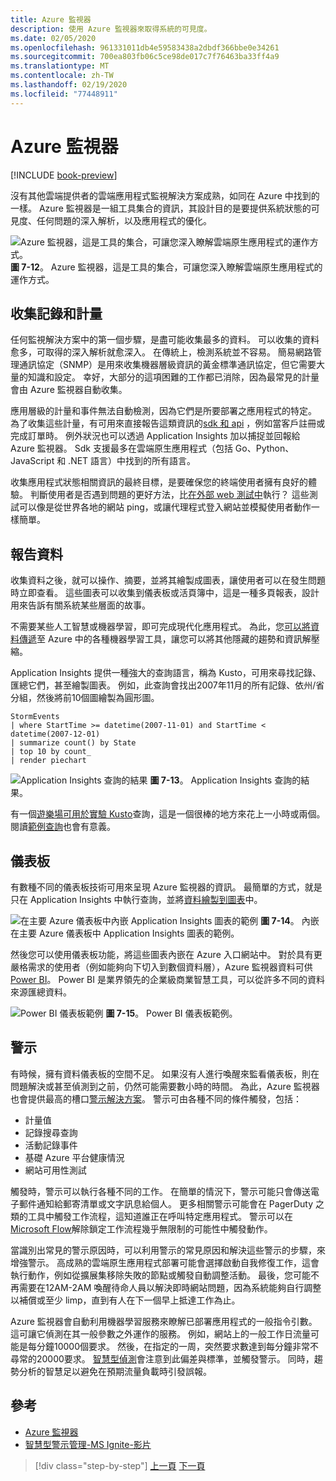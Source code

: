 ```yaml
---
title: Azure 監視器
description: 使用 Azure 監視器來取得系統的可見度。
ms.date: 02/05/2020
ms.openlocfilehash: 961331011db4e59583438a2dbdf366bbe0e34261
ms.sourcegitcommit: 700ea803fb06c5ce98de017c7f76463ba33ff4a9
ms.translationtype: MT
ms.contentlocale: zh-TW
ms.lasthandoff: 02/19/2020
ms.locfileid: "77448911"
---
```

# <a name="azure-monitor"></a>Azure 監視器

[!INCLUDE [book-preview](../../../includes/book-preview.md)]

沒有其他雲端提供者的雲端應用程式監視解決方案成熟，如同在 Azure 中找到的一樣。 Azure 監視器是一組工具集合的資訊，其設計目的是要提供系統狀態的可見度、任何問題的深入解析，以及應用程式的優化。

![Azure 監視器，這是工具的集合，可讓您深入瞭解雲端原生應用程式的運作方式。](./media/azure-monitor.png)
**圖 7-12**。 Azure 監視器，這是工具的集合，可讓您深入瞭解雲端原生應用程式的運作方式。

## <a name="gathering-logs-and-metrics"></a>收集記錄和計量

任何監視解決方案中的第一個步驟，是盡可能收集最多的資料。 可以收集的資料愈多，可取得的深入解析就愈深入。 在傳統上，檢測系統並不容易。 簡易網路管理通訊協定（SNMP）是用來收集機器層級資訊的黃金標準通訊協定，但它需要大量的知識和設定。 幸好，大部分的這項困難的工作都已消除，因為最常見的計量會由 Azure 監視器自動收集。

應用層級的計量和事件無法自動檢測，因為它們是所要部署之應用程式的特定。 為了收集這些計量，有可用來直接報告這類資訊的[sdk 和 api](https://docs.microsoft.com/azure/azure-monitor/app/api-custom-events-metrics) ，例如當客戶註冊或完成訂單時。 例外狀況也可以透過 Application Insights 加以捕捉並回報給 Azure 監視器。 Sdk 支援最多在雲端原生應用程式（包括 Go、Python、JavaScript 和 .NET 語言）中找到的所有語言。

收集應用程式狀態相關資訊的最終目標，是要確保您的終端使用者擁有良好的體驗。 判斷使用者是否遇到問題的更好方法，比[在外部 web 測試中](https://docs.microsoft.com/azure/azure-monitor/app/monitor-web-app-availability)執行？ 這些測試可以像是從世界各地的網站 ping，或讓代理程式登入網站並模擬使用者動作一樣簡單。

## <a name="reporting-data"></a>報告資料

收集資料之後，就可以操作、摘要，並將其繪製成圖表，讓使用者可以在發生問題時立即查看。 這些圖表可以收集到儀表板或活頁簿中，這是一種多頁報表，設計用來告訴有關系統某些層面的故事。

不需要某些人工智慧或機器學習，即可完成現代化應用程式。 為此，您[可以將資料傳遞](https://www.youtube.com/watch?v=Cuza-I1g9tw)至 Azure 中的各種機器學習工具，讓您可以將其他隱藏的趨勢和資訊解壓縮。

Application Insights 提供一種強大的查詢語言，稱為 Kusto，可用來尋找記錄、匯總它們，甚至繪製圖表。 例如，此查詢會找出2007年11月的所有記錄、依州/省分組，然後將前10個圖繪製為圓形圖。

```kusto
StormEvents
| where StartTime >= datetime(2007-11-01) and StartTime < datetime(2007-12-01)
| summarize count() by State
| top 10 by count_
| render piechart
```

![Application Insights 查詢的結果](./media/azure-monitor.png)
**圖 7-13**。 Application Insights 查詢的結果。

有一個[遊樂場可用於實驗 Kusto](https://dataexplorer.azure.com/clusters/help/databases/Samples)查詢，這是一個很棒的地方來花上一小時或兩個。 閱讀[範例查詢](https://docs.microsoft.com/azure/kusto/query/samples)也會有意義。

## <a name="dashboards"></a>儀表板

有數種不同的儀表板技術可用來呈現 Azure 監視器的資訊。 最簡單的方式，就是只在 Application Insights 中執行查詢，並將[資料繪製到圖表](https://docs.microsoft.com/azure/azure-monitor/learn/tutorial-app-dashboards)中。

![在主要 Azure 儀表板中內嵌 Application Insights 圖表的範例](./media/azure-monitor.png)
**圖 7-14**。 內嵌在主要 Azure 儀表板中 Application Insights 圖表的範例。

然後您可以使用儀表板功能，將這些圖表內嵌在 Azure 入口網站中。 對於具有更嚴格需求的使用者（例如能夠向下切入到數個資料層），Azure 監視器資料可供[Power BI](https://powerbi.microsoft.com/)。 Power BI 是業界領先的企業級商業智慧工具，可以從許多不同的資料來源匯總資料。

![Power BI 儀表板範例](./media/azure-monitor.png)
**圖 7-15**。 Power BI 儀表板範例。

## <a name="alerts"></a>警示

有時候，擁有資料儀表板的空間不足。 如果沒有人進行喚醒來監看儀表板，則在問題解決或甚至偵測到之前，仍然可能需要數小時的時間。 為此，Azure 監視器也會提供最高的槽口[警示解決方案](https://docs.microsoft.com/azure/azure-monitor/platform/alerts-overview)。 警示可由各種不同的條件觸發，包括：

- 計量值
- 記錄搜尋查詢
- 活動記錄事件
- 基礎 Azure 平台健康情況
- 網站可用性測試

觸發時，警示可以執行各種不同的工作。 在簡單的情況下，警示可能只會傳送電子郵件通知給郵寄清單或文字訊息給個人。 更多相關警示可能會在 PagerDuty 之類的工具中觸發工作流程，這知道誰正在呼叫特定應用程式。 警示可以在[Microsoft Flow](https://flow.microsoft.com/)解除鎖定工作流程幾乎無限制的可能性中觸發動作。

當識別出常見的警示原因時，可以利用警示的常見原因和解決這些警示的步驟，來增強警示。 高成熟的雲端原生應用程式部署可能會選擇啟動自我修復工作，這會執行動作，例如從擴展集移除失敗的節點或觸發自動調整活動。 最後，您可能不再需要在12AM-2AM 喚醒待命人員以解決即時網站問題，因為系統能夠自行調整以補償或至少 limp，直到有人在下一個早上抵達工作為止。

Azure 監視器會自動利用機器學習服務來瞭解已部署應用程式的一般指令引數。 這可讓它偵測在其一般參數之外運作的服務。 例如，網站上的一般工作日流量可能是每分鐘10000個要求。 然後，在指定的一周，突然要求數達到每分鐘非常不尋常的20000要求。 [智慧型偵測](https://docs.microsoft.com/azure/azure-monitor/app/proactive-diagnostics)會注意到此偏差與標準，並觸發警示。 同時，趨勢分析的智慧足以避免在預期流量負載時引發誤報。

## <a name="references"></a>參考

- [Azure 監視器](https://docs.microsoft.com/azure/azure-monitor/overview)
- [智慧型警示管理-MS Ignite-影片](https://oxfordcomputergroup.com/resourceso365-security-native-cloud-authentication/)

>[!div class="step-by-step"]
>[上一頁](monitoring-azure-kubernetes.md)
>[下一頁](identity.md)
